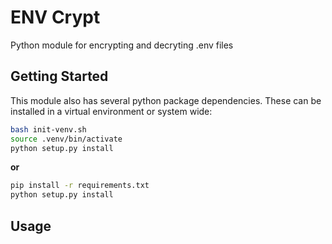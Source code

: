 # ENV Crypt


Python module for encrypting and decryting .env files


## Getting Started

This module also has several python package dependencies. These can be installed in a virtual environment or system wide:

```bash
bash init-venv.sh
source .venv/bin/activate
python setup.py install
```

**or**

```bash
pip install -r requirements.txt
python setup.py install
```


## Usage


